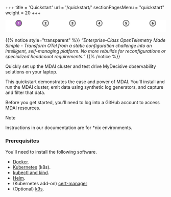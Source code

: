 +++
title = 'Quickstart'
url = '/quickstart/'
sectionPagesMenu = "quickstart"
weight = 20
+++


<div style="align-items: center; display: flex; justify-content: center;">
  <a href="#">
    <img src="./stepper/1.1.png" alt="Step 1.1 - Active">
  </a>
  <a href="./install">
    <img src="./stepper/1.2.png" alt="Step 1.2">
  </a>
  <a href="./pipelines">
    <img src="./stepper/1.3.png" alt="Step 1.3">
  </a>
  <a href="./collect">
    <img src="./stepper/1.4.png" alt="Step 1.4">
  </a>
  <a href="./dashboard">
    <img src="./stepper/1.5.png" alt="Step 1.5">
  </a>
  <a href="./filter">
    <img src="./stepper/1.6.png" alt="Step 1.6">
  </a>
</div>


{{% notice style="transparent" %}}
_“Enterprise-Class OpenTelemetry Made Simple - Transform OTel from a static configuration challenge into an intelligent, self-managing platform. No more rebuilds for reconfigurations or specialized headcount requirements.”_
{{% /notice %}}


Quickly set up the MDAI cluster and test drive MyDecisive observability solutions on your laptop.

This quickstart demonstrates the ease and power of MDAI. You'll install and run the MDAI cluster, emit data using synthetic log generators, and capture and filter that data.

Before you get started, you'll need to log into a GitHub account to access MDAI resources.

> [!NOTE]
> Instructions in our documentation are for \*nix environments.

### Prerequisites

You'll need to install the following software.

- [Docker](https://www.docker.com/products/docker-desktop/).
- [Kubernetes](https://kubernetes.io/releases/download/) (k8s).
- [kubectl and kind](https://kubernetes.io/docs/tasks/tools/).
- [Helm](https://helm.sh/docs/intro/install/).
- (Kubernetes add-on) [cert-manager](https://cert-manager.io/docs/installation/kubectl/)
- (Optional) [k9s](https://k9scli.io/topics/install/).
